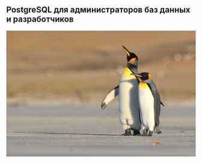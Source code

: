 ## **PostgreSQL для администраторов баз данных и разработчиков**

<kbd>
  <img src="Images/pinguin.jpeg" />
</kbd>
